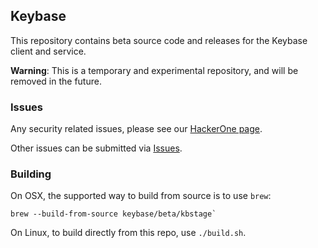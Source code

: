 ## Keybase

This repository contains beta source code and releases for the Keybase client and service.

**Warning**: This is a temporary and experimental repository, and will be removed in the future.

### Issues

Any security related issues, please see our [HackerOne page](https://hackerone.com/keybase).

Other issues can be submitted via [Issues](https://github.com/keybase/keybase-issues/issues).

### Building

On OSX, the supported way to build from source is to use `brew`:

    brew --build-from-source keybase/beta/kbstage`

On Linux, to build directly from this repo, use `./build.sh`.
